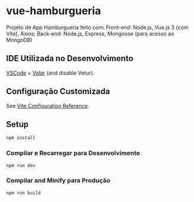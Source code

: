 # vue-hamburgueria

Projeto de App Hamburgueria feito com:
Front-end: Node.js, Vue.js 3 (com Vite), Axios;
Back-end: Node.js, Express, Mongoose (para acesso ao MongoDB) 

## IDE Utilizada no Desenvolvimento

[VSCode](https://code.visualstudio.com/) + [Volar](https://marketplace.visualstudio.com/items?itemName=Vue.volar) (and disable Vetur).

## Configuração Customizada

See [Vite Configuration Reference](https://vitejs.dev/config/).

## Setup

```sh
npm install
```

### Compilar e Recarregar para Desenvolvimento

```sh
npm run dev
```

### Compilar and Minify para Produção

```sh
npm run build
```
